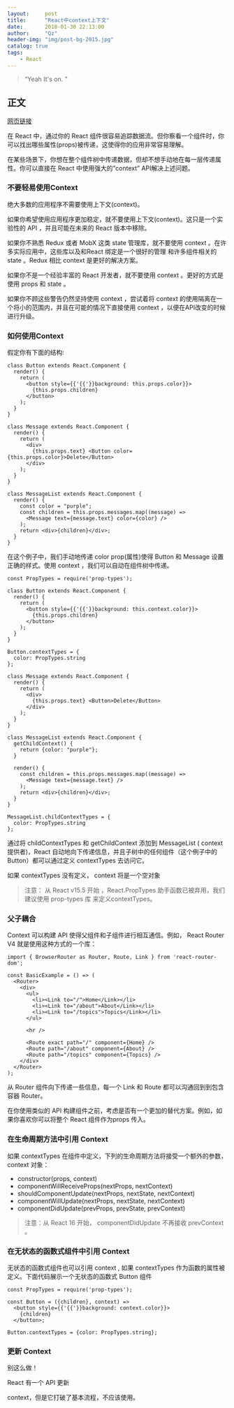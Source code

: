 ```yaml
---
layout:     post
title:      "React中context上下文"
date:       2018-01-30 22:13:00
author:     "Qz"
header-img: "img/post-bg-2015.jpg"
catalog: true
tags:
    - React
---
```


> “Yeah It's on. ”


## 正文
[网页链接](http://www.css88.com/react/docs/context.html)

在 React 中，通过你的 React 组件很容易追踪数据流。但你察看一个组件时，你可以找出哪些属性(props)被传递，这使得你的应用非常容易理解。

在某些场景下，你想在整个组件树中传递数据，但却不想手动地在每一层传递属性。你可以直接在 React 中使用强大的”context” API解决上述问题。

### 不要轻易使用Context

绝大多数的应用程序不需要使用上下文(context)。

如果你希望使用应用程序更加稳定，就不要使用上下文(context)。这只是一个实验性的 API ，并且可能在未来的 React 版本中移除。

如果你不熟悉 Redux 或者 MobX 这类 state 管理库，就不要使用 context 。在许多实际应用中，这些库以及和React 绑定是一个很好的管理 和许多组件相关的 state 。Redux 相比 context 是更好的解决方案。

如果你不是一个经验丰富的 React 开发者，就不要使用 context 。更好的方式是使用 props 和 state 。

如果你不顾这些警告仍然坚持使用 context ，尝试着将 context 的使用隔离在一个将小的范围内，并且在可能的情况下直接使用 context ，以便在API改变的时候进行升级。


### 如何使用Context
假定你有下面的结构:
```
class Button extends React.Component {
  render() {
    return (
      <button style={{'{{'}}background: this.props.color}}>
        {this.props.children}
      </button>
    );
  }
}

class Message extends React.Component {
  render() {
    return (
      <div>
        {this.props.text} <Button color={this.props.color}>Delete</Button>
      </div>
    );
  }
}

class MessageList extends React.Component {
  render() {
    const color = "purple";
    const children = this.props.messages.map((message) =>
      <Message text={message.text} color={color} />
    );
    return <div>{children}</div>;
  }
}
```
在这个例子中，我们手动地传递 color prop(属性)使得 Button 和 Message 设置正确的样式。使用 context ，我们可以自动在组件树中传递。

```
const PropTypes = require('prop-types');

class Button extends React.Component {
  render() {
    return (
      <button style={{'{{'}}background: this.context.color}}>
        {this.props.children}
      </button>
    );
  }
}

Button.contextTypes = {
  color: PropTypes.string
};

class Message extends React.Component {
  render() {
    return (
      <div>
        {this.props.text} <Button>Delete</Button>
      </div>
    );
  }
}

class MessageList extends React.Component {
  getChildContext() {
    return {color: "purple"};
  }

  render() {
    const children = this.props.messages.map((message) =>
      <Message text={message.text} />
    );
    return <div>{children}</div>;
  }
}

MessageList.childContextTypes = {
  color: PropTypes.string
};
```

通过将 childContextTypes 和 getChildContext 添加到 MessageList ( context 提供者)，React 自动地向下传递信息，并且子树中的任何组件（这个例子中的Button）都可以通过定义 contextTypes 去访问它。


如果 contextTypes 没有定义， context 将是一个空对象


>注意： 从 React v15.5 开始 ，React.PropTypes 助手函数已被弃用，我们建议使用 prop-types 库 来定义contextTypes。

### 父子耦合
Context 可以构建 API 使得父组件和子组件进行相互通信。例如， React Router V4 就是使用这种方式的一个库：
```
import { BrowserRouter as Router, Route, Link } from 'react-router-dom';

const BasicExample = () => (
  <Router>
    <div>
      <ul>
        <li><Link to="/">Home</Link></li>
        <li><Link to="/about">About</Link></li>
        <li><Link to="/topics">Topics</Link></li>
      </ul>

      <hr />

      <Route exact path="/" component={Home} />
      <Route path="/about" component={About} />
      <Route path="/topics" component={Topics} />
    </div>
  </Router>
);
```

从 Router 组件向下传递一些信息，每一个 Link 和 Route 都可以沟通回到到包含容器 Router。

在你使用类似的 API 构建组件之前，考虑是否有一个更加的替代方案。例如，如果你喜欢你可以将整个 React 组件作为props 传入。

### **在生命周期方法中引用 Context**

如果 contextTypes 在组件中定义，下列的生命周期方法将接受一个额外的参数， context 对象：
* constructor(props, context)
* componentWillReceiveProps(nextProps, nextContext)
* shouldComponentUpdate(nextProps, nextState, nextContext)
* componentWillUpdate(nextProps, nextState, nextContext)
* componentDidUpdate(prevProps, prevState, prevContext)

>注意：从 React 16 开始， componentDidUpdate 不再接收 prevContext 。



### 在无状态的函数式组件中引用 Context
无状态的函数式组件也可以引用 context , 如果 contextTypes 作为函数的属性被定义。下面代码展示一个无状态的函数式 Button 组件
```
const PropTypes = require('prop-types');

const Button = ({children}, context) =>
  <button style={{'{{'}}background: context.color}}>
    {children}
  </button>;

Button.contextTypes = {color: PropTypes.string};
```


### 更新 Context

别这么做！

React 有一个 API 更新

context，但是它打破了基本流程，不应该使用。

